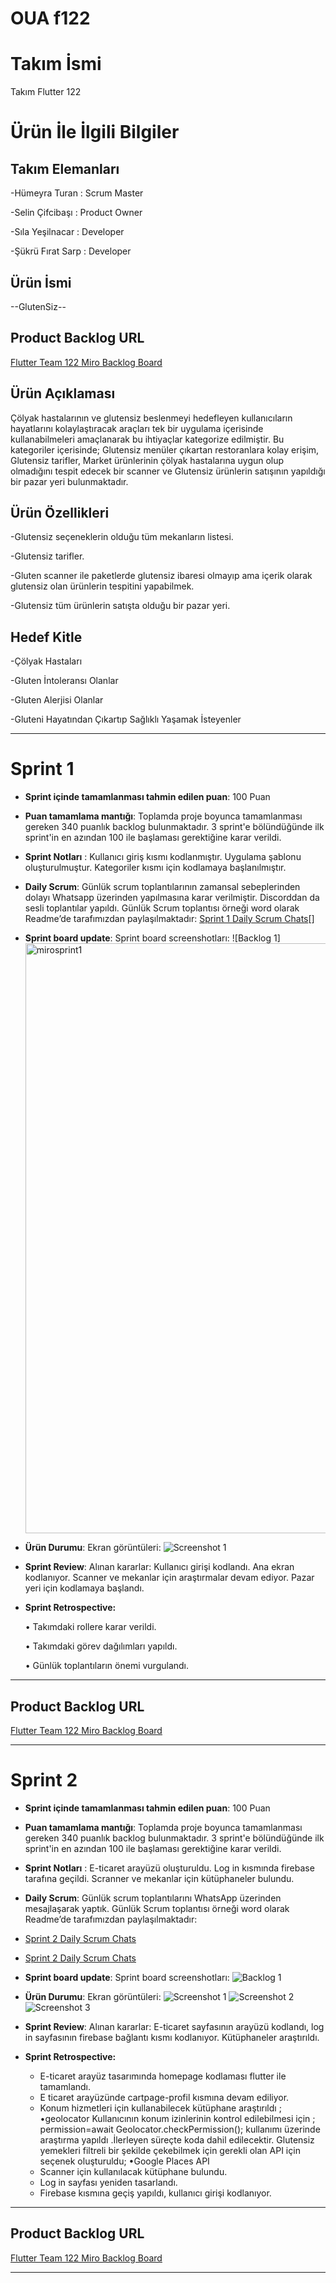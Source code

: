 #  OUA f122
# **Takım İsmi**

Takım Flutter 122

# Ürün İle İlgili Bilgiler

## Takım Elemanları

-Hümeyra Turan : Scrum Master

-Selin Çifcibaşı : Product Owner

-Sıla Yeşilnacar : Developer

-Şükrü Fırat Sarp : Developer


## Ürün İsmi

--GlutenSiz--

## Product Backlog URL

[Flutter Team 122 Miro Backlog Board](https://miro.com/app/board/uXjVM9wHOAA=/)

## Ürün Açıklaması

Çölyak hastalarının ve glutensiz beslenmeyi hedefleyen kullanıcıların hayatlarını kolaylaştıracak araçları tek bir uygulama içerisinde kullanabilmeleri amaçlanarak bu ihtiyaçlar kategorize edilmiştir. Bu kategoriler içerisinde; Glutensiz menüler çıkartan restoranlara kolay erişim, Glutensiz tarifler, Market ürünlerinin çölyak hastalarına uygun olup olmadığını tespit edecek bir scanner ve Glutensiz ürünlerin satışının yapıldığı bir pazar yeri bulunmaktadır.




## Ürün Özellikleri

-Glutensiz seçeneklerin olduğu tüm mekanların listesi.

-Glutensiz tarifler.

-Gluten scanner ile paketlerde glutensiz ibaresi olmayıp ama içerik olarak glutensiz olan ürünlerin tespitini yapabilmek.

-Glutensiz tüm ürünlerin satışta olduğu bir pazar yeri.

## Hedef Kitle

-Çölyak Hastaları

-Gluten İntoleransı Olanlar

-Gluten Alerjisi Olanlar

-Gluteni Hayatından Çıkartıp Sağlıklı Yaşamak İsteyenler



---

# Sprint 1

- **Sprint içinde tamamlanması tahmin edilen puan**: 100 Puan


- **Puan tamamlama mantığı**: Toplamda proje boyunca tamamlanması gereken 340 puanlık backlog bulunmaktadır. 3 sprint'e bölündüğünde ilk sprint'in en azından 100 ile başlaması gerektiğine karar verildi.


- **Sprint Notları** : Kullanıcı giriş kısmı kodlanmıştır. Uygulama şablonu oluşturulmuştur. Kategoriler kısmı için kodlamaya başlanılmıştır.



- **Daily Scrum**: Günlük scrum toplantılarının zamansal sebeplerinden dolayı Whatsapp üzerinden yapılmasına karar verilmiştir. Discorddan da sesli toplantılar yapıldı. Günlük Scrum toplantısı örneği word olarak Readme’de tarafımızdan paylaşılmaktadır: [Sprint 1 Daily Scrum Chats](https://github.com/humeyraturan/OUA-f122/blob/main/ProjectManagement/dailyscrum1.png)[]
  [](https://github.com/humeyraturan/OUA-f122/blob/main/ProjectManagement/dailyscrum2.png)
  [
](https://github.com/humeyraturan/OUA-f122/blob/main/ProjectManagement/dailyscrum3.png)

- **Sprint board update**: Sprint board screenshotları: 
![Backlog 1] <img width="944" alt="mirosprint1" src="https://github.com/humeyraturan/OUA-f122/assets/118187474/3a7e74ff-8d8c-4b2d-8359-818c224c366c">


- **Ürün Durumu**: Ekran görüntüleri:
  ![Screenshot 1](https://github.com/humeyraturan/OUA-f122/blob/main/ProjectManagement/u%CC%88ru%CC%88nfoto.png)
 

- **Sprint Review**: 
Alınan kararlar: Kullanıcı girişi kodlandı. Ana ekran kodlanıyor. Scanner ve mekanlar için araştırmalar devam ediyor. Pazar yeri için kodlamaya başlandı.

- **Sprint Retrospective:**

    • Takımdaki rollere karar verildi.
  
    • Takımdaki görev dağılımları yapıldı.
  
    • Günlük toplantıların önemi vurgulandı.
 


---

## Product Backlog URL

[Flutter Team 122 Miro Backlog Board](https://miro.com/app/board/uXjVM9wHOAA=/)

---

# Sprint 2

- **Sprint içinde tamamlanması tahmin edilen puan**: 100 Puan
  
- **Puan tamamlama mantığı**: Toplamda proje boyunca tamamlanması gereken 340 puanlık backlog bulunmaktadır. 3 sprint'e bölündüğünde ilk sprint'in en azından 100 ile başlaması gerektiğine karar verildi.

- **Sprint Notları** : E-ticaret arayüzü oluşturuldu. Log in kısmında firebase tarafına geçildi. Scranner ve mekanlar için kütüphaneler bulundu.

- **Daily Scrum**: Günlük scrum toplantılarını WhatsApp üzerinden mesajlaşarak yaptık. Günlük Scrum toplantısı örneği word olarak Readme’de tarafımızdan paylaşılmaktadır:
- [Sprint 2 Daily Scrum Chats](https://github.com/humeyraturan/OUA-f122/blob/main/ProjectManagement/sp2dailyscrum1.png)
- [Sprint 2 Daily Scrum Chats](https://github.com/humeyraturan/OUA-f122/blob/main/ProjectManagement/sp2dailyscrum2.png)

- **Sprint board update**: Sprint board screenshotları: 
![Backlog 1](https://github.com/humeyraturan/OUA-f122/blob/main/ProjectManagement/spmirosprint.png)


- **Ürün Durumu**: Ekran görüntüleri:
  ![Screenshot 1](https://github.com/humeyraturan/OUA-f122/blob/main/ProjectManagement/sp2u%CC%88ru%CC%88nfoto2.png)
  ![Screenshot 2](https://github.com/humeyraturan/OUA-f122/blob/main/ProjectManagement/sp2u%CC%88ru%CC%88nfoto1.jpeg)
  ![Screenshot 3](https://github.com/humeyraturan/OUA-f122/blob/main/ProjectManagement/sp2u%CC%88ru%CC%88nfoto4.jpeg)

- **Sprint Review**: 
Alınan kararlar: E-ticaret sayfasının arayüzü kodlandı, log in sayfasının firebase bağlantı kısmı kodlanıyor. Kütüphaneler araştırıldı.

- **Sprint Retrospective:**
   - E-ticaret arayüz tasarımında homepage kodlaması flutter ile tamamlandı.
   - E ticaret arayüzünde cartpage-profil kısmına devam ediliyor.
   - Konum hizmetleri için kullanabilecek kütüphane araştırıldı ;
    •geolocator
    Kullanıcının konum izinlerinin kontrol edilebilmesi için ;
    permission=await Geolocator.checkPermission(); 
    kullanımı üzerinde araştırma yapıldı .İlerleyen süreçte koda dahil edilecektir.
    Glutensiz yemekleri filtreli bir şekilde çekebilmek için gerekli olan API için seçenek oluşturuldu;
    •Google Places API
   - Scanner için kullanılacak kütüphane bulundu.
   - Log in sayfası yeniden tasarlandı.
   - Firebase kısmına geçiş yapıldı, kullanıcı girişi kodlanıyor.


---

## Product Backlog URL

[Flutter Team 122 Miro Backlog Board](https://miro.com/app/board/uXjVM52vK_8=/)

---

